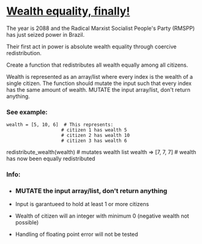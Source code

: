 # [Wealth equality, finally!](https://www.codewars.com/kata/5815f7e789063238b30001aa) #

The year is 2088 and the Radical Marxist Socialist People's Party (RMSPP) has just seized power in Brazil.

Their first act in power is absolute wealth equality through coercive redistribution.

Create a function that redistributes all wealth equally among all citizens.

Wealth is represented as an array/list where every index is the wealth of a single citizen. The function should mutate the input such that every index has the same amount of wealth. MUTATE the input array/list, don't return anything.

### See example: ###

    wealth = [5, 10, 6]  # This represents:
                        # citizen 1 has wealth 5
                        # citizen 2 has wealth 10
                        # citizen 3 has wealth 6
                     
redistribute_wealth(wealth) # mutates wealth list
wealth => [7, 7, 7] # wealth has now been equally redistributed

### Info: ###

* ### MUTATE the input array/list, don't return anything ###

* Input is garantueed to hold at least 1 or more citizens

* Wealth of citizen will an integer with minimum 0 (negative wealth not possible)

* Handling of floating point error will not be tested
